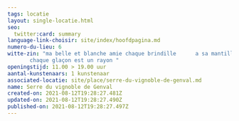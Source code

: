 ```yaml
---
tags: locatie
layout: single-locatie.html
seo:
  twitter:card: summary
language-link-choisir: site/index/hoofdpagina.md
numero-du-lieu: 6
witte-zin: "ma belle et blanche amie chaque brindille      a sa mantille
       chaque glaçon est un rayon "
openingstijd: 11.00 > 19.00 uur
aantal-kunstenaars: 1 kunstenaar
associated-locatie: site/place/serre-du-vignoble-de-genval.md
name: Serre du vignoble de Genval
created-on: 2021-08-12T19:28:27.481Z
updated-on: 2021-08-12T19:28:27.490Z
published-on: 2021-08-12T19:28:27.497Z
---
```


